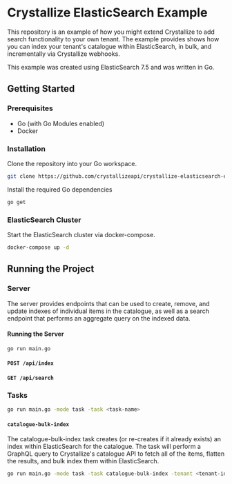 # Crystallize ElasticSearch Example

This repository is an example of how you might extend Crystallize to add search
functionality to your own tenant. The example provides shows how you can index
your tenant's catalogue within ElasticSearch, in bulk, and incrementally via
Crystallize webhooks.

This example was created using ElasticSearch 7.5 and was written in Go.

## Getting Started

### Prerequisites

- Go (with Go Modules enabled)
- Docker

### Installation

Clone the repository into your Go workspace.

```sh
git clone https://github.com/crystallizeapi/crystallize-elasticsearch-example
```

Install the required Go dependencies

```sh
go get
```

### ElasticSearch Cluster

Start the ElasticSearch cluster via docker-compose.

```sh
docker-compose up -d
```

## Running the Project

### Server

The server provides endpoints that can be used to create, remove, and update
indexes of individual items in the catalogue, as well as a search endpoint
that performs an aggregate query on the indexed data.

#### Running the Server

```sh
go run main.go
```

#### `POST /api/index`

#### `GET /api/search`

### Tasks

```sh
go run main.go -mode task -task <task-name>
```

#### `catalogue-bulk-index`

The catalogue-bulk-index task creates (or re-creates if it already exists) an
index within ElasticSearch for the catalogue. The task will perform a GraphQL
query to Crystallize's catalogue API to fetch all of the items, flatten the
results, and bulk index them within ElasticSearch.

```sh
go run main.go -mode task -task catalogue-bulk-index -tenant <tenant-identifier>
```
